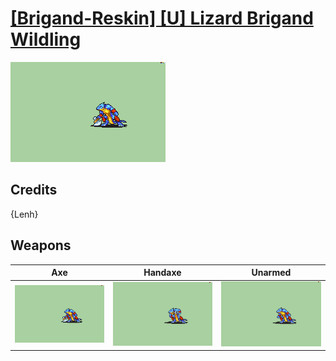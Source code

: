 # [\[Brigand-Reskin\] \[U\] Lizard Brigand Wildling](./)
 

<img src="./3.%20Axe/Axe_000.png" alt="[Brigand-Reskin] [U] Lizard Brigand Wildling standing" />

## Credits

{Lenh}

## Weapons
 

|Axe |Handaxe |Unarmed |
|  :---: | :---: | :---: |
| <img alt="Axe animation" src="./3.%20Axe/Axe.gif" /> | <img alt="Handaxe animation" src="./4.%20Handaxe/Handaxe.gif" /> | <img alt="Unarmed animation" src="./8.%20Unarmed/Unarmed.gif" /> |
